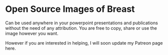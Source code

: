 # Open Source Images of Breast
Can be used anywhere in your powerpoint presentations and publications without the need of any attribution.
You are free to copy, share or use the image however you want.

However if you are interested in helping, I will soon update my Patreon page here.
